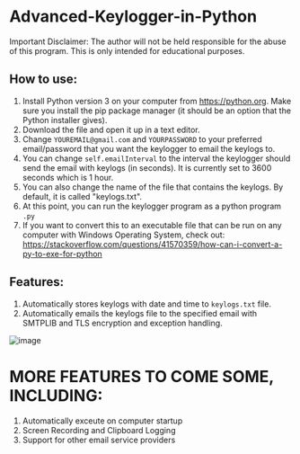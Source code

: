 # Advanced-Keylogger-in-Python

Important Disclaimer: The author will not be held responsible for the abuse of this program. This is only intended for educational purposes.

## How to use:

1) Install Python version 3 on your computer from https://python.org. Make sure you install the pip package manager (it should be an option that the Python installer gives).
2) Download the file and open it up in a text editor.
3) Change `YOUREMAIL@gmail.com` and `YOURPASSWORD` to your preferred email/password that you want the keylogger to email the keylogs to. 
4) You can change `self.emailInterval` to the interval the keylogger should send the email with keylogs (in seconds). It is currently set to 3600 seconds which is 1 hour.
5) You can also change the name of the file that contains the keylogs. By default, it is called "keylogs.txt".
6) At this point, you can run the keylogger program as a python program `.py`
7) If you want to convert this to an executable file that can be run on any computer with Windows Operating System, check out: https://stackoverflow.com/questions/41570359/how-can-i-convert-a-py-to-exe-for-python

## Features:

1) Automatically stores keylogs with date and time to `keylogs.txt` file.
2) Automatically emails the keylogs file to the specified email with SMTPLIB and TLS encryption and exception handling.

![image](https://user-images.githubusercontent.com/76885647/151258322-f3d1792e-7a4f-462f-b795-9330a092172c.png)



# MORE FEATURES TO COME SOME, INCLUDING:

1) Automatically exceute on computer startup
2) Screen Recording and Clipboard Logging
3) Support for other email service providers
